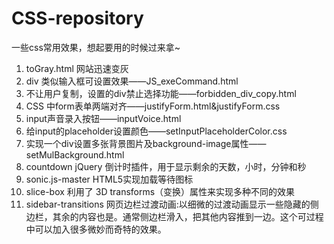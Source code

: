 CSS-repository
==============

一些css常用效果，想起要用的时候过来拿~

1. toGray.html  网站迅速变灰<br>
2. div 类似输入框可设置效果——JS_exeCommand.html<br>
3. 不让用户复制，设置的div禁止选择功能——forbidden_div_copy.html<br>
4. CSS 中form表单两端对齐——justifyForm.html&justifyForm.css<br>
5. input声音录入按钮——inputVoice.html<br>
6. 给input的placeholder设置颜色——setInputPlaceholderColor.css<br>
7. 实现一个div设置多张背景图片及background-image属性——setMulBackground.html<br>
8. countdown jQuery 倒计时插件，用于显示剩余的天数，小时，分钟和秒<br>
9. sonic.js-master  HTML5实现加载等待图标<br>
10. slice-box 利用了 3D transforms（变换）属性来实现多种不同的效果<br>
11. sidebar-transitions 网页边栏过渡动画:以细微的过渡动画显示一些隐藏的侧边栏，其余的内容也是。通常侧边栏滑入，把其他内容推到一边。这个可过程中可以加入很多微妙而奇特的效果。<br>
